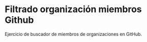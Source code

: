 # Filtrado organización miembros Github

Ejercicio de buscador de miembros de organizaciones en GitHub.
